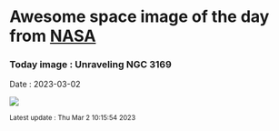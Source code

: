 
# Awesome space image of the day from [NASA](https://api.nasa.gov/)

### Today image : Unraveling NGC 3169
Date : 2023-03-02

![](https://apod.nasa.gov/apod/image/2303/NGC3169LRGBrevFinalcropCDK1000_27Feb2023_1024.jpg)

<small>Latest update : Thu Mar  2 10:15:54 2023</small>
        